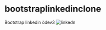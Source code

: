 # bootstraplinkedinclone
Bootstrap linkedin ödev3
![linkedn](https://user-images.githubusercontent.com/120513064/224131933-a69b7c56-b645-4c71-a28a-497546ec24ae.png)
